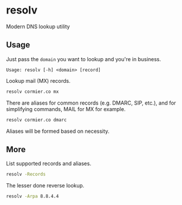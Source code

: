 # resolv

Modern DNS lookup utility

## Usage

Just pass the `domain` you want to lookup and you're in business.

```
Usage: resolv [-h] <domain> [record]
```

Lookup mail (MX) records.

```sh
resolv cormier.co mx
```

There are aliases for common records (e.g. DMARC, SIP, etc.), and for simplifying
commands, MAIL for MX for example.

```sh
resolv cormier.co dmarc
```

Aliases will be formed based on necessity.

## More

List supported records and aliases.

```sh
resolv -Records
```

The lesser done reverse lookup.

```sh
resolv -Arpa 8.8.4.4
```

